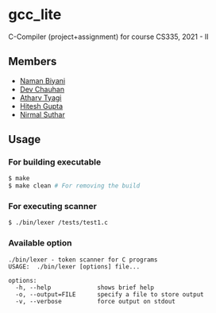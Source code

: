 # gcc_lite
C-Compiler (project+assignment) for course CS335, 2021 - II 

## Members
- [Naman Biyani](https://github.com/namanbiyani)
- [Dev Chauhan](https://github.com/dev-chauhan)
- [Atharv Tyagi](https://github.com/atharvtyagi)
- [Hitesh Gupta](https://github.com/hitesh-gupta-2111)
- [Nirmal Suthar](https://github.com/nirmal-suthar)

## Usage

### For building executable
```bash
$ make
$ make clean # For removing the build
```

### For executing scanner
```bash
$ ./bin/lexer /tests/test1.c
```

### Available option
```
./bin/lexer - token scanner for C programs
USAGE:  ./bin/lexer [options] file...
 
options:
  -h, --help             shows brief help
  -o, --output=FILE      specify a file to store output
  -v, --verbose          force output on stdout
```